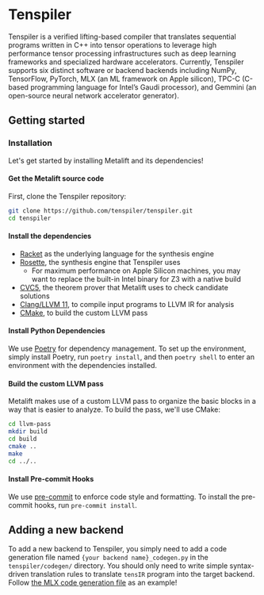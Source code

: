 # Tenspiler
Tenspiler is a verified lifting-based compiler that translates sequential programs written in C++ into tensor operations to leverage high performance tensor processing infrastructures such as deep learning frameworks and specialized hardware accelerators. Currently, Tenspiler supports six distinct software or backend backends including NumPy, TensorFlow, PyTorch, MLX (an ML framework on Apple silicon), TPC-C (C-based programming language for Intel’s
Gaudi processor), and Gemmini (an open-source neural network accelerator generator).



## Getting started

### Installation
Let's get started by installing Metalift and its dependencies!

#### Get the Metalift source code
First, clone the Tenspiler repository:
<!-- TODO(jie): fix the naming -->
```bash
git clone https://github.com/tenspiler/tenspiler.git
cd tenspiler
```

#### Install the dependencies
- [Racket](https://racket-lang.org) as the underlying language for the synthesis engine
- [Rosette](https://github.com/emina/rosette), the synthesis engine that Tenspiler uses
  - For maximum performance on Apple Silicon machines, you may want to replace the built-in Intel binary for Z3 with a native build
- [CVC5](https://cvc5.github.io/), the theorem prover that Metalift uses to check candidate solutions
- [Clang/LLVM 11](https://llvm.org), to compile input programs to LLVM IR for analysis
- [CMake](https://cmake.org/), to build the custom LLVM pass

#### Install Python Dependencies
We use [Poetry](https://python-poetry.org/) for dependency management. To set up the environment, simply install Poetry, run `poetry install`, and then `poetry shell` to enter an environment with the dependencies installed.

#### Build the custom LLVM pass
Metalift makes use of a custom LLVM pass to organize the basic blocks in a way that is easier to analyze. To build the pass, we'll use CMake:

```bash
cd llvm-pass
mkdir build
cd build
cmake ..
make
cd ../..
```

#### Install Pre-commit Hooks
We use [pre-commit](https://pre-commit.com/) to enforce code style and formatting. To install the pre-commit hooks, run `pre-commit install`.


## Adding a new backend
To add a new backend to Tenspiler, you simply need to add a code generation file named `{your backend name}_codegen.py` in the `tenspiler/codegen/` directory. You should only need to write simple syntax-driven translation rules to translate `tensIR` program into the target backend. Follow [the MLX code generation file](tenspiler/codegen/mlx_codegen.py) as an example!
